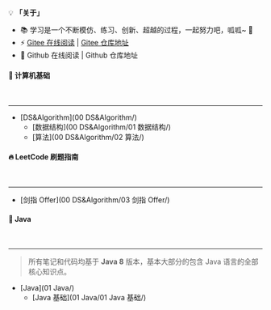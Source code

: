 <style>
    h2
    {
      margin-bottom:50px;
      font-size: 1em;
        }
h2 span{
  display:inline-block;
  background: rgb(102, 126, 233);
  color:#ffffff !important;
  padding:  10px  16px;
  border-radius:5px;
  box-shadow: 2px 2px 5px rgb(216, 216, 216);
}
/* .content{
  width:1000px;
  margin: 0 auto;
  padding-top: 30px;
} */
.markdown-section{
  padding: 30px 30px 40px 30px !important;
}
    </style>

💡 **「关于」**

- 📚 学习是一个不断模仿、练习、创新、超越的过程，一起努力吧，呱呱~ 🐸
- ⚡ [Gitee 在线阅读](https://reanon.gitee.io/notes/) | [Gitee 仓库地址](https://gitee.com/Reanon/notes)
- 🔮 Github 在线阅读 | Github 仓库地址

## 📑 计算机基础

---

* [DS&Algorithm](00 DS&Algorithm/)
  - [数据结构](00 DS&Algorithm/01 数据结构/)
  - [算法](00 DS&Algorithm/02 算法/)

## 🔥 LeetCode 刷题指南

---

- [剑指 Offer](00 DS&Algorithm/03 剑指 Offer/)



## 🍵 Java

----

> 所有笔记和代码均基于 **Java 8** 版本，基本大部分的包含 Java 语言的全部核心知识点。

- [Java](01 Java/)
  * [Java 基础](01 Java/01 Java 基础/)



